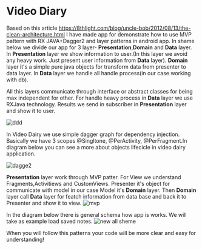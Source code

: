 # Video Diary
Based on this article https://8thlight.com/blog/uncle-bob/2012/08/13/the-clean-architecture.html I have made app for demonstrate how to use MVP pattern with RX JAVA+Dagger2 and layer patterns in android app. In shame below we divide our app for 3 layer- **Presentation**,**Domain** and **Data** layer. In **Presentation** layer we show information to user.(In this layer we avoid any heavy work. Just present user information from **Data** layer). **Domain** layer it's a simple pure java objects for transform data from presenter to data layer. In **Data** layer we handle all handle process(in our case working with db).

All this layers communicate through interface or abstract classes for being max independent for other. For handle heavy process in **Data** layer we use RXJava technology. Results we send in subscriber in **Presentation** layer and show it to user.

![ddd](https://cloud.githubusercontent.com/assets/2522157/21602051/c616ba98-d198-11e6-8307-4f13c3b02782.jpg)

In Video Dairy we use simple dagger graph for dependency injection. Basically we have 3 scopes @Singltone, @PerActivity, @PerFragment.In diagram below you can see a more about objects lifecicle in video dairy application.

![dagge2](https://cloud.githubusercontent.com/assets/2522157/21602575/fde3761e-d19d-11e6-88f6-b2eaeefff877.jpg)

**Presentation** layer work through MVP patter. For View we understand Fragments,Activitiews and CustomViews. Presenter it's object for communicate with model in our case Model it's **Domain** layer. Then **Domain** layer call **Data** layer for featch information from data base and back it to Presenter and show it to view. 
![mvp](https://cloud.githubusercontent.com/assets/2522157/21604105/003c339a-d1aa-11e6-9173-d5f4567e25b4.jpg)

In the diagram below there is general schema how app is works. We will take as example load saved notes.
![new all sheme](https://cloud.githubusercontent.com/assets/2522157/21605715/99437112-d1b3-11e6-9751-c7f3af812a72.jpg)

When you will follow this patterns your code will be more clear and easy for understanding!


